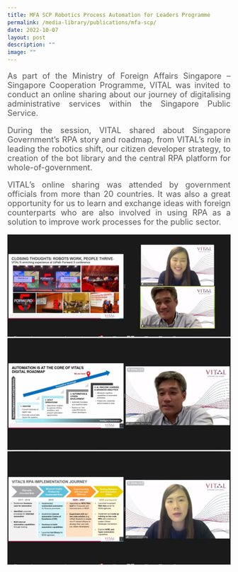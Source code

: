 ```yaml
---
title: MFA SCP Robotics Process Automation for Leaders Programme
permalink: /media-library/publications/mfa-scp/
date: 2022-10-07
layout: post
description: ""
image: ""
---
```

<p style="font-size: 18px;color:#585858;text-align:justify;">
As part of the Ministry of Foreign Affairs Singapore – Singapore Cooperation Programme, VITAL was invited to conduct an online sharing about our journey of digitalising administrative services within the Singapore Public Service.
</p>
<p style="font-size: 18px;color:#585858;text-align:justify;">
During the session, VITAL shared about Singapore Government’s RPA story and roadmap, from VITAL’s role in leading the robotics shift, our citizen developer strategy, to creation of the bot library and the central RPA platform for whole-of-government.
</p>
<p style="font-size: 18px;color:#585858;text-align:justify;">
VITAL’s online sharing was attended by government officials from more than 20 countries. It was also a great opportunity for us to learn and exchange ideas with foreign counterparts who are also involved in using RPA as a solution to improve work processes for the public sector.
</p>
<img src="/images/Media/MFA SCP 01.jpg">
<br>
<img src="/images/Media/MFA SCP 02.jpg">
<br>
<img src="/images/Media/MFA SCP 03.jpg">